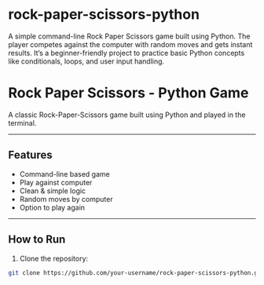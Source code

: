 # rock-paper-scissors-python
A simple command-line Rock Paper Scissors game built using Python. The player competes against the computer with random moves and gets instant results. It’s a beginner-friendly project to practice basic Python concepts like conditionals, loops, and user input handling.
#  Rock Paper Scissors - Python Game 

A classic Rock-Paper-Scissors game built using Python and played in the terminal.

---

##  Features

- Command-line based game
- Play against computer
- Clean & simple logic
- Random moves by computer
- Option to play again

---

##  How to Run

1. Clone the repository:

```bash
git clone https://github.com/your-username/rock-paper-scissors-python.git

